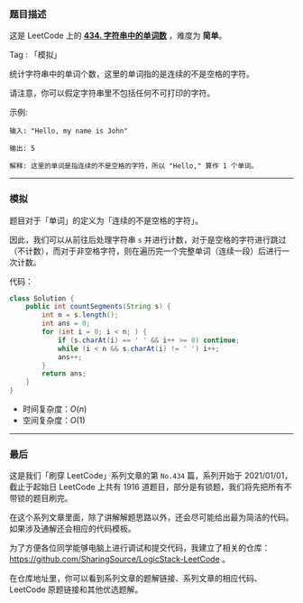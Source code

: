 ### 题目描述

这是 LeetCode 上的 **[434. 字符串中的单词数](https://leetcode-cn.com/problems/number-of-segments-in-a-string/solution/gong-shui-san-xie-jian-dan-zi-fu-mo-ni-t-0gx6/)** ，难度为 **简单**。

Tag : 「模拟」

统计字符串中的单词个数，这里的单词指的是连续的不是空格的字符。

请注意，你可以假定字符串里不包括任何不可打印的字符。

示例:
```
输入: "Hello, my name is John"

输出: 5

解释: 这里的单词是指连续的不是空格的字符，所以 "Hello," 算作 1 个单词。
```

---

### 模拟

题目对于「单词」的定义为「连续的不是空格的字符」。

因此，我们可以从前往后处理字符串 `s` 并进行计数，对于是空格的字符进行跳过（不计数），而对于非空格字符，则在遍历完一个完整单词（连续一段）后进行一次计数。

代码：
```Java
class Solution {
    public int countSegments(String s) {
        int n = s.length();
        int ans = 0;
        for (int i = 0; i < n; ) {
            if (s.charAt(i) == ' ' && i++ >= 0) continue;
            while (i < n && s.charAt(i) != ' ') i++;
            ans++;
        }
        return ans;
    }
}
```
* 时间复杂度：$O(n)$
* 空间复杂度：$O(1)$

---

### 最后

这是我们「刷穿 LeetCode」系列文章的第 `No.434` 篇，系列开始于 2021/01/01，截止于起始日 LeetCode 上共有 1916 道题目，部分是有锁题，我们将先把所有不带锁的题目刷完。

在这个系列文章里面，除了讲解解题思路以外，还会尽可能给出最为简洁的代码。如果涉及通解还会相应的代码模板。

为了方便各位同学能够电脑上进行调试和提交代码，我建立了相关的仓库：https://github.com/SharingSource/LogicStack-LeetCode 。

在仓库地址里，你可以看到系列文章的题解链接、系列文章的相应代码、LeetCode 原题链接和其他优选题解。

